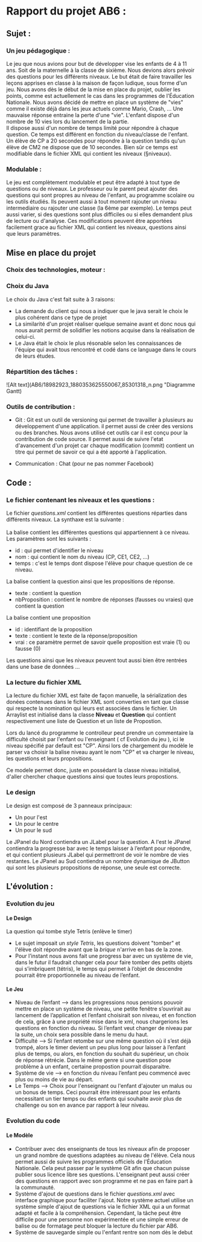 # Rapport du projet AB6 : 

## Sujet :

### Un jeu pédagogique : 
Le jeu que nous avions pour but de développer vise les enfants de 4 à 11 ans. Soit de la maternelle à la classe de sixième. Nous devions alors prévoir des questions pour les différents niveaux. Le but était de faire travailler les leçons apprises en classe à la maison de façon ludique, sous forme d'un jeu. Nous avons dès le début de la mise en place du projet, oublier les points, comme est actuellement le cas dans les programmes de l'Éducation Nationale. Nous avons décidé de mettre en place un système de "vies" comme il existe déjà dans les jeux actuels comme Mario, Crash, ... Une mauvaise réponse entraine la perte d'une "vie". L'enfant dispose d'un nombre de 10 vies lors du lancement de la partie.  
Il dispose aussi d'un nombre de temps limité pour répondre à chaque question. Ce temps est différent en fonction du niveau/classe de l'enfant. Un élève de CP a 20 secondes pour répondre à la question tandis qu'un élève de CM2 ne dispose que de 10 secondes. Bien sûr ce temps est modifiable dans le fichier XML qui contient les niveaux (§niveaux). 

### Modulable :
Le jeu est complètement modulable et peut être adapté à tout type de questions ou de niveaux. Le professeur ou le parent peut ajouter des questions qui sont propres au niveau de l'enfant, au programme scolaire ou les outils étudiés.
Ils peuvent aussi à tout moment rajouter un niveau intermediaire ou rajouter une classe (la 6ème par exemple).
Le temps peut aussi varier, si des questions sont plus difficiles ou si elles demandent plus de lecture ou d'analyse.
Ces modifications peuvent être apportées facilement grace au fichier XML qui contient les niveaux, questions ainsi que leurs paramètres. 

## Mise en place du projet 

### Choix des technologies, moteur :

### Choix du Java 
Le choix du Java c'est fait suite à 3 raisons:
- La demande du client qui nous a indiquer que le java serait le choix le plus cohérent dans ce type de projet
- La similarité d'un projet réaliser quelque semaine avant et donc nous qui nous aurait permit de solidifier les notions acquise dans la réalisation de celui-ci.
- Le Java était le choix le plus résonable selon les connaissances de l'équipe qui avait tous rencontré et codé dans ce language dans le cours de leurs études.

### Répartition des tâches :
![Alt text](AB6/18982923_1880353625550067_85301318_n.png "Diagramme Gantt)
### Outils de contribution :

- Git : Git est un outil de versioning qui permet de travailler à plusieurs au développement d'une application. il permet aussi de créer des versions ou des branches. Nous avons utilisé cet outils car il est conçu pour la contribution de code source. Il permet aussi de suivre l'etat d'avancement d'un projet car chaque modification (commit) contient un titre qui permet de savoir ce qui a été apporté à l'application.

- Communication : Chat (pour ne pas nommer Facebook)

## Code :

### Le fichier contenant les niveaux et les questions :
Le fichier *questions.xml* contient les différentes questions réparties dans différents niveaux. La synthaxe est la suivante :  
    <Niveau id="1" nom="CP" temps="20" >
        <Question texte="Question ?" nbProposition="2">
            <Proposition id="1" texte="Reponse 1" vrai="1">
            <Proposition id="2" texte="Reponse 2" vrai="0">
        </Question>
    </Niveau>  
La balise *<Niveau>* contient les différentes questions qui appartiennent à ce niveau. Les paramètres sont les suivants :
  - id : qui permet d'identifier le niveau
  - nom : qui contient le nom du niveau (CP, CE1, CE2, ...)
  - temps : c'est le temps dont dispose l'élève pour chaque question de ce niveau.
  
La balise *<Question>* contient la question ainsi que les propositions de réponse.  
  - texte : contient la question
  - nbProposition : contient le nombre de réponses (fausses ou vraies) que contient la question
  
La balise *<Proposition>* contient une proposition  
  - id : identifiant de la proposition
  - texte : contient le texte de la réponse/proposition
  - vrai : ce paramètre permet de savoir quelle proposition est vraie (1) ou fausse (0)  
  
Les questions ainsi que les niveaux peuvent tout aussi bien être rentrées dans une base de données ...

### La lecture du fichier XML
La lecture du fichier XML est faite de façon manuelle, la sérialization des donées contenues dans le fichier XML sont converties en tant que classe qui respecte la nomination qui leurs est associées dans le fichier. Un Arraylist est initialisé dans la classe **Niveau** et **Question** qui contient respectivement une liste de Question et un liste de Propostion. 

Lors du lancé du programme le controlleur peut prendre un commentaire la difficulté choisit par l'enfant ou l'enseignant ( cf Evolution du jeu ), ici le niveau spécifié par default est "CP". Ainsi lors de chargement du modèle le parser va choisir la balise niveau ayant le nom "CP" et va charger le niveau, les questions et leurs propositions.

Ce modele permet donc, juste en possédant la classe niveau initialisé, d'aller chercher chaque questions ainsi que toutes leurs propostions.
### Le design 
Le design est composé de 3 panneaux principaux:
  - Un pour l'est
  - Un pour le centre
  - Un pour le sud
    
Le JPanel du Nord contiendra un JLabel pour la question.
A l'est le JPanel contiendra la progresse bar avec le temps laisser à l’enfant pour répondre, et qui contient  plusieurs JLabel qui permettront de voir le nombre de vies restantes.
Le JPanel au Sud contiendra  un nombre dynamique de JButton qui sont les plusieurs propositions de réponse, une seule est correcte.


## L'évolution :


### Evolution du jeu
#### Le Design
La question qui tombe style Tetris (enlève le timer)
  - Le sujet imposait un *style Tetris*, les questions doivent "tomber" et l'élève doit répondre avant que la *brique* n'arrive en bas de la zone. 
  - Pour l’instant nous avons fait une progress bar avec un système de vie, dans le futur il faudrait changer cela  pour faire tomber des petits objets qui s’imbriquent (tétris), le temps qui permet à l’objet de descendre pourrait être proportionnelle au niveau de l’enfant.
  #### Le Jeu
  - Niveau de l’enfant --> dans les progressions nous pensions pouvoir mettre en place un système de niveau, une petite fenêtre s’ouvrirait au lancement de l’application et l’enfant choisirait son niveau, et en fonction de cela, grâce à une propriété mise dans le xml, nous chargerions les questions en fonction du niveau. Si l’enfant veut changer de niveau par la suite, un choix sera possible dans le menu du haut.
  - Difficulté --> Si l’enfant retombe sur une même question où il s’est déjà trompé, alors le timer devient un peu plus long pour laisser à l’enfant plus de temps, ou alors, en fonction du souhait  du supérieur, un choix de réponse rétrécie. Dans le même genre si une question pose problème à un enfant, certaine propostion pourrait disparaitre.
  - Système de vie --> en fonction du niveau l’enfant peu commencé avec plus ou moins de vie au départ.
   - Le Temps --> Choix pour l'enseignant ou l'enfant d'ajouter un malus ou un bonus de temps. Ceci pourrait être intéressant pour les enfants necessitant un tier temps ou des enfants qui souhaite avoir plus de challenge ou son en avance par rapport à leur niveau.
 ### Evolution du code
  #### Le Modèle
  - Contribuer avec des enseignants de tous les niveaux afin de proposer un grand nombre de questions adaptées au niveau de l'élève. Cela nous permet aussi de suivre les programmes officiels de l'Éducation Nationale. Cela peut passer par le système Git afin que chacun puisse publier sous licence libre ses questions. L'enseignant peut aussi créer des questions en rapport avec son programme et ne pas en faire part à la communauté. 
  - Système d'ajout de questions dans le fichier *questions.xml* avec interface graphique pour faciliter l'ajout. Notre système actuel utilise un système simple d'ajout de questions via le fichier XML qui a un format adapté et facile à la compréhension. Cependant, la tâche peut être difficile pour une personne non expérimentée et une simple erreur de balise ou de formatage peut bloquer la lecture du fichier par AB6.
  - Système de sauvegarde simple ou l'enfant rentre son nom dès le debut 
  


